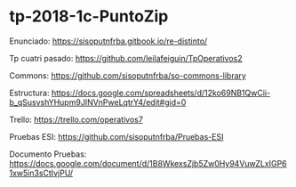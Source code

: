 # tp-2018-1c-PuntoZip

Enunciado: https://sisoputnfrba.gitbook.io/re-distinto/

Tp cuatri pasado: https://github.com/leilafeiguin/TpOperativos2

Commons: https://github.com/sisoputnfrba/so-commons-library

Estructura: https://docs.google.com/spreadsheets/d/12ko69NB1QwCii-b_qSusvshYHupm9JINVnPweLqtrY4/edit#gid=0

Trello: https://trello.com/operativos7

Pruebas ESI: https://github.com/sisoputnfrba/Pruebas-ESI

Documento Pruebas: https://docs.google.com/document/d/1B8WkexsZjb5Zw0Hy94VuwZLxIGP61xw5in3sCtIvjPU/
